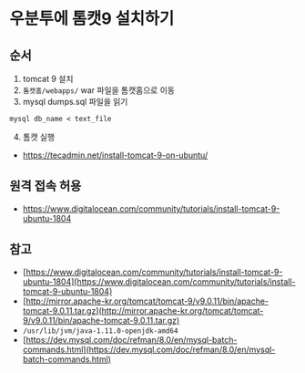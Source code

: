 # 우분투에 톰캣9 설치하기

## 순서
1. tomcat 9 설치
2. `톰캣홈/webapps/` war 파일을 톰캣홈으로 이동
3. mysql dumps.sql 파일을 읽기

  `mysql db_name < text_file`

4. 톰캣 실행
- https://tecadmin.net/install-tomcat-9-on-ubuntu/

## 원격 접속 허용
- https://www.digitalocean.com/community/tutorials/install-tomcat-9-ubuntu-1804

## 참고

- [https://www.digitalocean.com/community/tutorials/install-tomcat-9-ubuntu-1804](https://www.digitalocean.com/community/tutorials/install-tomcat-9-ubuntu-1804)
- [http://mirror.apache-kr.org/tomcat/tomcat-9/v9.0.11/bin/apache-tomcat-9.0.11.tar.gz](http://mirror.apache-kr.org/tomcat/tomcat-9/v9.0.11/bin/apache-tomcat-9.0.11.tar.gz)
- `/usr/lib/jvm/java-1.11.0-openjdk-amd64`
- [https://dev.mysql.com/doc/refman/8.0/en/mysql-batch-commands.html](https://dev.mysql.com/doc/refman/8.0/en/mysql-batch-commands.html)
